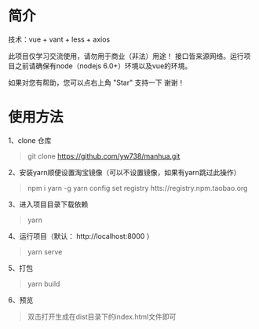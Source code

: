 # 简介
技术：vue + vant + less + axios

此项目仅学习交流使用，请勿用于商业（非法）用途！
接口皆来源网络。运行项目之前请确保有node（nodejs 6.0+）环境以及vue的环境。

如果对您有帮助，您可以点右上角 "Star" 支持一下 谢谢！

# 使用方法

1、clone 仓库

> git clone https://github.com/yw738/manhua.git

2、安装yarn顺便设置淘宝镜像（可以不设置镜像，如果有yarn跳过此操作）

> npm i yarn -g
> yarn config set registry htts://registry.npm.taobao.org 

3、进入项目目录下载依赖

> yarn

4、运行项目（默认： http://localhost:8000 ）

> yarn serve 

5、打包

> yarn build 

6、预览

> 双击打开生成在dist目录下的index.html文件即可